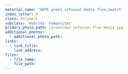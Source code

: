 ```yaml
---
material_name: 'HDPE green infusion media flow,swatch'
index_letter: H
class: Polymers
subclass: 'Hybrids: Composites'
primary_photo_path: /greenldpe infusion flow media.jpg
additional_photos:
  - additional_photo_path:
links:
  - link_title:
    link_address:
files:
  - file_name:
    file_path:
---
```



